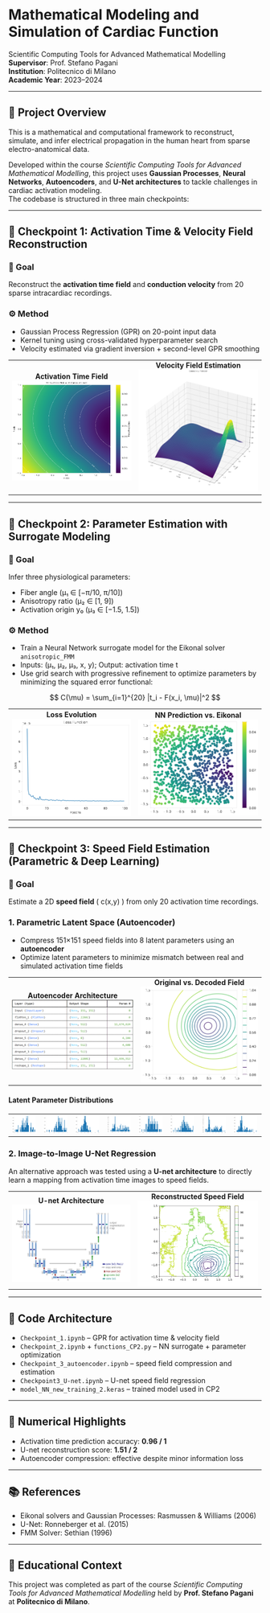 # Mathematical Modeling and Simulation of Cardiac Function

Scientific Computing Tools for Advanced Mathematical Modelling  
**Supervisor**: Prof. Stefano Pagani  
**Institution**: Politecnico di Milano  
**Academic Year**: 2023–2024  

---

## 🧠 Project Overview

This is a mathematical and computational framework to reconstruct, simulate, and infer electrical propagation in the human heart from sparse electro-anatomical data.  

Developed within the course *Scientific Computing Tools for Advanced Mathematical Modelling*, this project uses **Gaussian Processes**, **Neural Networks**, **Autoencoders**, and **U-Net architectures** to tackle challenges in cardiac activation modeling.  
The codebase is structured in three main checkpoints:

---

## 📍 Checkpoint 1: Activation Time & Velocity Field Reconstruction

### 🎯 Goal  
Reconstruct the **activation time field** and **conduction velocity** from 20 sparse intracardiac recordings.

### ⚙️ Method  
- Gaussian Process Regression (GPR) on 20-point input data  
- Kernel tuning using cross-validated hyperparameter search  
- Velocity estimated via gradient inversion + second-level GPR smoothing

<table>
  <tr>
    <td align="center"><strong>Activation Time Field</strong><br>
      <img src="https://raw.githubusercontent.com/galbiatidavide/MyocardioModel/main/myocardio_images/activation_time_field.png" width="300">
    </td>
    <td align="center"><strong>Velocity Field Estimation</strong><br>
      <img src="https://raw.githubusercontent.com/galbiatidavide/MyocardioModel/main/myocardio_images/velocity_field_estimation.png" width="300">
    </td>
  </tr>
</table>

---

## 📍 Checkpoint 2: Parameter Estimation with Surrogate Modeling

### 🎯 Goal  
Infer three physiological parameters:
- Fiber angle (μ₁ ∈ [−π/10, π/10])
- Anisotropy ratio (μ₂ ∈ [1, 9])
- Activation origin y₀ (μ₃ ∈ [−1.5, 1.5])

### ⚙️ Method  
- Train a Neural Network surrogate model for the Eikonal solver `anisotropic_FMM`
- Inputs: (μ₁, μ₂, μ₃, x, y); Output: activation time t  
- Use grid search with progressive refinement to optimize parameters by minimizing the squared error functional:

$$
C(\mu) = \sum_{i=1}^{20} |t_i - F(x_i, \mu)|^2
$$

<table>
  <tr>
    <td align="center"><strong>Loss Evolution</strong><br>
      <img src="https://raw.githubusercontent.com/galbiatidavide/MyocardioModel/main/myocardio_images/loss_function_evolution.png" width="300">
    </td>
    <td align="center"><strong>NN Prediction vs. Eikonal</strong><br>
      <img src="https://raw.githubusercontent.com/galbiatidavide/MyocardioModel/main/myocardio_images/nn_prediction.png" width="300">
    </td>
  </tr>
</table>

---

## 📍 Checkpoint 3: Speed Field Estimation (Parametric & Deep Learning)

### 🎯 Goal  
Estimate a 2D **speed field** \( c(x,y) \) from only 20 activation time recordings.

### 1. Parametric Latent Space (Autoencoder)

- Compress 151×151 speed fields into 8 latent parameters using an **autoencoder**
- Optimize latent parameters to minimize mismatch between real and simulated activation time fields

<table>
  <tr>
    <td align="center"><strong>Autoencoder Architecture</strong><br>
      <img src="https://raw.githubusercontent.com/galbiatidavide/MyocardioModel/main/myocardio_images/autoencoder_architecture.png" width="300">
    </td>
    <td align="center"><strong>Original vs. Decoded Field</strong><br>
      <img src="https://raw.githubusercontent.com/galbiatidavide/MyocardioModel/main/myocardio_images/speedfield_original.png" width="300">
    </td>
  </tr>
</table>

#### Latent Parameter Distributions

<table>
  <tr>
    <td><img src="https://raw.githubusercontent.com/galbiatidavide/MyocardioModel/main/myocardio_images/param_distribution_1.png" width="150"></td>
    <td><img src="https://raw.githubusercontent.com/galbiatidavide/MyocardioModel/main/myocardio_images/param_distribution_2.png" width="150"></td>
    <td><img src="https://raw.githubusercontent.com/galbiatidavide/MyocardioModel/main/myocardio_images/param_distribution_3.png" width="150"></td>
    <td><img src="https://raw.githubusercontent.com/galbiatidavide/MyocardioModel/main/myocardio_images/param_distribution_4.png" width="150"></td>
    <td><img src="https://raw.githubusercontent.com/galbiatidavide/MyocardioModel/main/myocardio_images/param_distribution_5.png" width="150"></td>
    <td><img src="https://raw.githubusercontent.com/galbiatidavide/MyocardioModel/main/myocardio_images/param_distribution_6.png" width="150"></td>
    <td><img src="https://raw.githubusercontent.com/galbiatidavide/MyocardioModel/main/myocardio_images/param_distribution_7.png" width="150"></td>
    <td><img src="https://raw.githubusercontent.com/galbiatidavide/MyocardioModel/main/myocardio_images/param_distribution_8.png" width="150"></td>
  </tr>
</table>

### 2. Image-to-Image U-Net Regression

An alternative approach was tested using a **U-net architecture** to directly learn a mapping from activation time images to speed fields.

<table>
  <tr>
    <td align="center"><strong>U-net Architecture</strong><br>
      <img src="https://raw.githubusercontent.com/galbiatidavide/MyocardioModel/main/myocardio_images/unet_architecture.png" width="300">
    </td>
    <td align="center"><strong>Reconstructed Speed Field</strong><br>
      <img src="https://raw.githubusercontent.com/galbiatidavide/MyocardioModel/main/myocardio_images/unet_speedfield_predicted.png" width="300">
    </td>
  </tr>
</table>

---

## 🧠 Code Architecture

- `Checkpoint_1.ipynb` – GPR for activation time & velocity field
- `Checkpoint_2.ipynb` + `functions_CP2.py` – NN surrogate + parameter optimization
- `Checkpoint_3_autoencoder.ipynb` – speed field compression and estimation
- `Checkpoint3_U-net.ipynb` – U-net speed field regression
- `model_NN_new_training_2.keras` – trained model used in CP2

---

## 🧪 Numerical Highlights

- Activation time prediction accuracy: **0.96 / 1**
- U-net reconstruction score: **1.51 / 2**
- Autoencoder compression: effective despite minor information loss

---

## 📚 References

- Eikonal solvers and Gaussian Processes: Rasmussen & Williams (2006)  
- U-Net: Ronneberger et al. (2015)  
- FMM Solver: Sethian (1996)

---

## 📌 Educational Context

This project was completed as part of the course *Scientific Computing Tools for Advanced Mathematical Modelling* held by **Prof. Stefano Pagani** at **Politecnico di Milano**.

